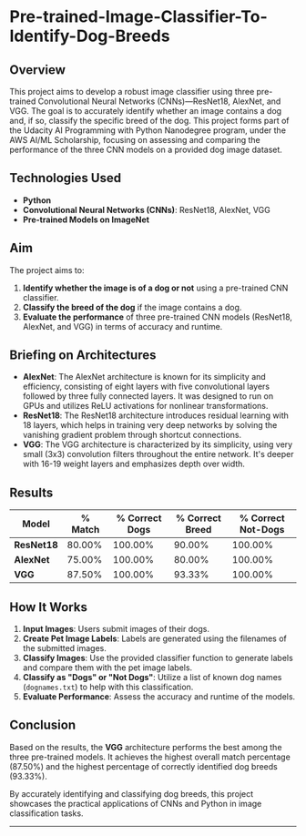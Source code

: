 # Pre-trained-Image-Classifier-To-Identify-Dog-Breeds


## Overview
This project aims to develop a robust image classifier using three pre-trained Convolutional Neural Networks (CNNs)—ResNet18, AlexNet, and VGG. The goal is to accurately identify whether an image contains a dog and, if so, classify the specific breed of the dog. 
This project forms part of the Udacity AI Programming with Python Nanodegree program, under the AWS AI/ML Scholarship, focusing on assessing and comparing the performance of the three CNN models on a provided dog image dataset.

## Technologies Used
- **Python**
- **Convolutional Neural Networks (CNNs)**: ResNet18, AlexNet, VGG
- **Pre-trained Models on ImageNet**

## Aim
The project aims to:
1. **Identify whether the image is of a dog or not** using a pre-trained CNN classifier.
2. **Classify the breed of the dog** if the image contains a dog.
3. **Evaluate the performance** of three pre-trained CNN models (ResNet18, AlexNet, and VGG) in terms of accuracy and runtime.

## Briefing on Architectures
- **AlexNet**: The AlexNet architecture is known for its simplicity and efficiency, consisting of eight layers with five convolutional layers followed by three fully connected layers. It was designed to run on GPUs and utilizes ReLU activations for nonlinear transformations.
- **ResNet18**: The ResNet18 architecture introduces residual learning with 18 layers, which helps in training very deep networks by solving the vanishing gradient problem through shortcut connections.
- **VGG**: The VGG architecture is characterized by its simplicity, using very small (3x3) convolution filters throughout the entire network. It's deeper with 16-19 weight layers and emphasizes depth over width.

## Results
| Model     | % Match | % Correct Dogs | % Correct Breed | % Correct Not-Dogs |
|-----------|---------|----------------|-----------------|-------------------|
| **ResNet18** | 80.00%  | 100.00%        | 90.00%          | 100.00%           |
| **AlexNet** | 75.00%  | 100.00%        | 80.00%          | 100.00%           |
| **VGG**    | 87.50%  | 100.00%        | 93.33%          | 100.00%           |


## How It Works
1. **Input Images**: Users submit images of their dogs.
2. **Create Pet Image Labels**: Labels are generated using the filenames of the submitted images.
3. **Classify Images**: Use the provided classifier function to generate labels and compare them with the pet image labels.
4. **Classify as "Dogs" or "Not Dogs"**: Utilize a list of known dog names (`dognames.txt`) to help with this classification.
5. **Evaluate Performance**: Assess the accuracy and runtime of the models.


## Conclusion
Based on the results, the **VGG** architecture performs the best among the three pre-trained models. It achieves the highest overall match percentage (87.50%) and the highest percentage of correctly identified dog breeds (93.33%).

By accurately identifying and classifying dog breeds, this project showcases the practical applications of CNNs and Python in image classification tasks.

---


